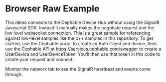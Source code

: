 # Browser Raw Example

This demo connects to the Cephable Device Hub without using the SignalR Javascript SDK. Instead it manually makes the negotiate request and the low level websocket connection. This is a great sample for referencing against low-level samples like the c++ samples in this repository. To get started, use the Cephable portal to create an Auth Client and device, then use the Cephable API at https://services.cephable.com/swagger to create a UserDevice and UserDeviceToken. You'll then use that token in this code to create your request and connect.

Monitor the network tab to see the SignalR heartbeat and events come through.